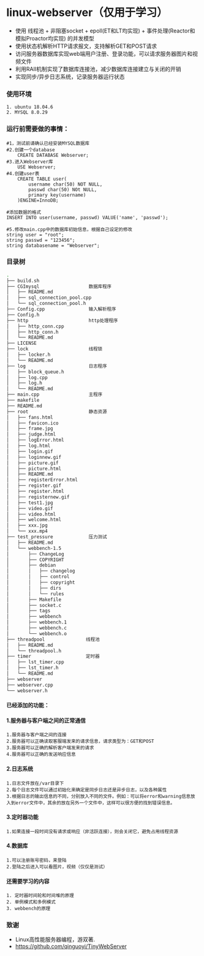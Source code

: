 # linux-webserver（仅用于学习）
* 使用 线程池 + 非阻塞socket + epoll(ET和LT均实现) + 事件处理(Reactor和模拟Proactor均实现) 的并发模型
* 使用状态机解析HTTP请求报文，支持解析GET和POST请求
* 访问服务器数据库实现web端用户注册、登录功能，可以请求服务器图片和视频文件
* 利用RAII机制实现了数据库连接池，减少数据库连接建立与关闭的开销
* 实现同步/异步日志系统，记录服务器运行状态

### 使用环境

	1. ubuntu 18.04.6
	2. MYSQL 8.0.29

### 运行前需要做的事情：

```mysql
#1，测试前请确认已经安装MYSQL数据库
#2.创建一个database
	CREATE DATABASE Webserver;
#3.进入Webserver库
	USE Webserver;
#4.创建user表
	CREATE TABLE user(
    	username char(50) NOT NULL,
        passwd char(50) NOt NULL,
        primary key(username)
    )ENGINE=InnoDB;

#添加数据的格式
INSERT INTO user(username, passwd) VALUE('name', 'passwd');

#5.修改main.cpp中的数据库初始信息，根据自己设定的修改
string user = "root";
string passwd = "123456";
string databasename = "Webserver";
```

### 目录树

```bash
.
├── build.sh                
├── CGImysql                  数据库程序	
│   ├── README.md
│   ├── sql_connection_pool.cpp
│   └── sql_connection_pool.h
├── Config.cpp                输入解析程序
├── Config.h   
├── http                      http处理程序
│   ├── http_conn.cpp
│   ├── http_conn.h
│   └── README.md
├── LICENSE
├── lock                      线程锁
│   ├── locker.h
│   └── README.md
├── log                       日志程序
│   ├── block_queue.h
│   ├── log.cpp
│   ├── log.h
│   └── README.md
├── main.cpp                  主程序
├── makefile
├── README.md
├── root                      静态资源
│   ├── fans.html
│   ├── favicon.ico
│   ├── frame.jpg
│   ├── judge.html
│   ├── logError.html
│   ├── log.html
│   ├── login.gif
│   ├── loginnew.gif
│   ├── picture.gif
│   ├── picture.html
│   ├── README.md
│   ├── registerError.html
│   ├── register.gif
│   ├── register.html
│   ├── registernew.gif
│   ├── test1.jpg
│   ├── video.gif
│   ├── video.html
│   ├── welcome.html
│   ├── xxx.jpg
│   └── xxx.mp4
├── test_pressure             压力测试
│   ├── README.md
│   └── webbench-1.5
│       ├── ChangeLog
│       ├── COPYRIGHT
│       ├── debian
│       │   ├── changelog
│       │   ├── control
│       │   ├── copyright
│       │   ├── dirs
│       │   └── rules
│       ├── Makefile
│       ├── socket.c
│       ├── tags
│       ├── webbench
│       ├── webbench.1
│       ├── webbench.c
│       └── webbench.o
├── threadpool               线程池
│   ├── README.md
│   └── threadpool.h
├── timer                    定时器
│   ├── lst_timer.cpp
│   ├── lst_timer.h
│   └── README.md
├── webserver
├── webserver.cpp
└── webserver.h


```

#### **已经添加的功能：**

#### 1.服务器与客户端之间的正常通信
	1.服务器与客户端之间的连接
	2.服务器可以正确读取客服端发来的请求信息，请求类型为：GET和POST
	3.服务器可以正确的解析客户端发来的请求
	4.服务器可以正确的发送响应信息

#### 2.日志系统
	1.日志文件放在/var目录下
	2.每个日志文件可以通过初始化来确定是同步日志还是异步日志，以及各种属性
	3.根据日志的输出信息的不同，分别放入不同的文件。例如：可以将error和warning信息放入到error文件中，其余的放在另外一个文件中，这样可以很方便的找到错误信息。

#### 3.定时器功能
	1.如果连接一段时间没有请求或响应（非活跃连接），则会关闭它，避免占用线程资源

#### 4.数据库
	1.可以注册账号密码，来登陆
	2.登陆之后进入可以看图片，视频（仅仅是测试）

#### 还需要学习的内容

	1. 定时器时间轮和时间堆的原理
	2. 单例模式和多例模式
	3. webbench的原理

### 致谢
  * Linux高性能服务器编程，游双著.
  * https://github.com/qinguoyi/TinyWebServer
